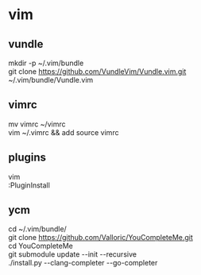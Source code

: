 # vim

## vundle
mkdir -p ~/.vim/bundle  
git clone https://github.com/VundleVim/Vundle.vim.git ~/.vim/bundle/Vundle.vim

## vimrc
mv vimrc ~/vimrc  
vim ~/.vimrc && add source vimrc

## plugins
vim  
:PluginInstall

## ycm
cd ~/.vim/bundle/  
git clone https://github.com/Valloric/YouCompleteMe.git  
cd YouCompleteMe  
git submodule update --init --recursive  
./install.py --clang-completer --go-completer
